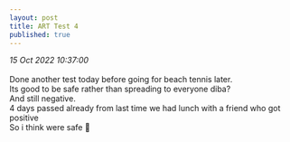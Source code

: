 ```yaml
---
layout: post
title: ART Test 4
published: true
---
```

_15 Oct 2022 10:37:00_
<br>
<br>
Done another test today before going for beach tennis later.
<br>
Its good to be safe rather than spreading to everyone diba?
<br>
And still negative. 
<br>
4 days passed already from last time we had lunch with a friend who got positive
<br>
So i think were safe 🧷
